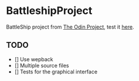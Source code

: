 # BattleshipProject

BattleShip project from [The Odin Project](https://www.theodinproject.com/paths/full-stack-javascript/courses/javascript/lessons/battleship), test it [here]().

## TODO

- [] Use wepback
- [] Multiple source files
- [] Tests for the graphical interface